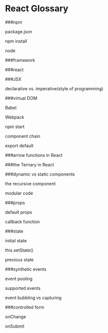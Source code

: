 # React Glossary

###npm

package.json

npm install

node

###framework

###react

###JSX

declarative vs. imperative(style of programming)

###virtual DOM

Babel

Webpack

npm start

component chain

export default

###arrow functions in React

###the Ternary in React

###dynamic vs static components

the recursive component

modular code

###props

default props

callback function

###state

initial state

this.setState()

previous state

###synthetic events

event pooling

supported events

event bubbling vs capturing

###controlled form

onChange

onSubmit
